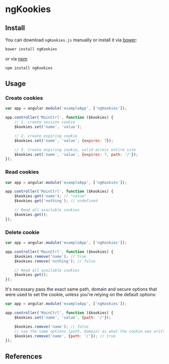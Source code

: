 # ngKookies

> 

## Install

You can download `ngKookies.js` manually or install it via [bower]():

```bash
bower install ngKookies
```

or via [npm]()

```bash
npm install ngKookies
```

## Usage

### Create cookies

```javascript
var app = angular.module('exampleApp', ['ngKookies']);

app.controller('MainCtrl', function ($kookies) {
    // 1. create session cookie
    $kookies.set('name', 'value');

    // 2. create expiring cookie
    $kookies.set('name', 'value', {expires: 7});

    // 3. Create expiring cookie, valid across entire site
    $kookies.set('name', 'value', {expires: 7, path: '/'});
});
```

### Read cookies

```javascript
var app = angular.module('exampleApp', ['ngKookies']);

app.controller('MainCtrl', function ($kookies) {
    $kookies.get('name'); // "value"
    $kookies.get('nothing'); // undefined

    // Read all available cookies
    $kookies.get();
});
```

### Delete cookie

```javascript
var app = angular.module('exampleApp', ['ngKookies']);

app.controller('MainCtrl', function ($kookies) {
    $kookies.remove('name'); // true
    $kookies.remove('nothing'); // false

    // Read all available cookies
    $kookies.get();
});
```

It's necessary pass the exact same path, domain and secure options that were used to set the cookie, unless you're relying on the default options:

```javascript
var app = angular.module('exampleApp', ['ngKookies']);

app.controller('MainCtrl', function ($kookies) {
    $kookies.set('name', 'value', {path: '/'});

    $kookies.remove('name'); // false
    // use the same options (path, domain) as what the cookie was written with
    $kookies.remove('name', {path: '/'}); // true
});
```

## References
